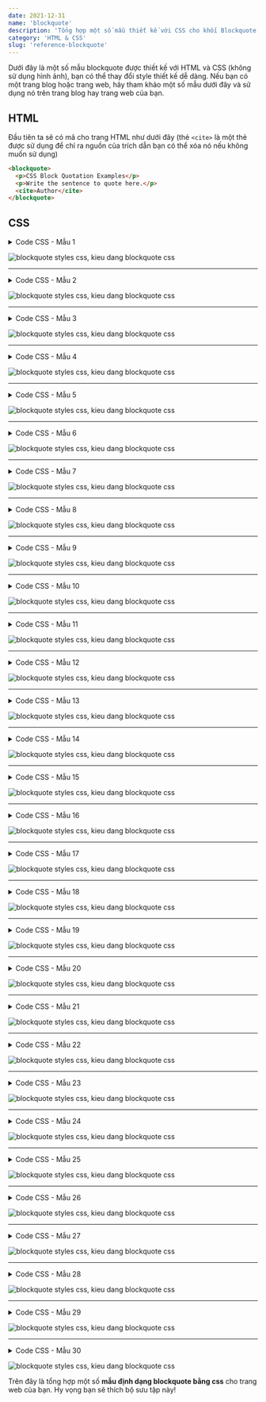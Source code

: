 ```yaml
---
date: 2021-12-31
name: 'blockquote'
description: 'Tổng hợp một số mẫu thiết kế với CSS cho khối Blockquote đẹp.'
category: 'HTML & CSS'
slug: 'reference-blockquote'
---
```


Dưới đây là một số mẫu blockquote được thiết kế với HTML và CSS (không sử dụng hình ảnh), bạn có thể thay đổi style thiết kế dễ dàng. Nếu bạn có một trang blog hoặc trang web, hãy tham khảo một số mẫu dưới đây và sử dụng nó trên trang blog hay trang web của bạn.

## HTML
Đầu tiên ta sẽ có mã cho trang HTML như dưới đây (thẻ `<cite>` là một thẻ được sử dụng để chỉ ra nguồn của trích dẫn bạn có thể xóa nó nếu không muốn sử dụng)
```html
<blockquote>
  <p>CSS Block Quotation Examples</p>
  <p>Write the sentence to quote here.</p>
  <cite>Author</cite>
</blockquote>
```

## CSS

<details><summary>Code CSS - Mẫu 1</summary>

- Sử dụng FontAwesome 
```css
blockquote {
    position: relative;
    padding: 30px 15px 8px 15px;
    box-sizing: border-box;
    font-style: italic;
    background: #efefef;
    color: #555;
}

blockquote:before{
    display: inline-block;
    position: absolute;
    top: 13px;
    left: 15px;
    content: "\f10d";
    font-family: FontAwesome;
    color: #cfcfcf;
    font-size: 28px;
    line-height: 1;
    font-weight: 900;
}

blockquote p {
    padding: 0;
    margin: 10px 0;
    line-height: 1.7;
}

blockquote cite {
    display: block;
    text-align: right;
    color: #888888;
    font-size: 0.9em;
}
```
- Không sử dụng FontAwesome
```css
blockquote {
    position: relative;
    padding: 30px 15px 8px 15px;
    box-sizing: border-box;
    font-style: italic;
    background: #efefef;
    color: #555;
}
blockquote:before{
    display: inline-block;
    position: absolute;
    top: 5px;
    left: 3px;
    content: "“";
    font-family: sans-serif;
    color: #cfcfcf;
    font-size: 90px;
    line-height: 1;
}
blockquote p {
    padding: 0;
    margin: 10px 0;
    line-height: 1.7;
}

blockquote cite {
    display: block;
    text-align: right;
    color: #888888;
    font-size: 0.9em;
}
```
</details>

![blockquote styles css, kieu dang blockquote css](./blockquote-styles-1.png 'Blockquote CSS - Mẫu 1')

---
<details><summary>Code CSS - Mẫu 2</summary>

- Sử dụng FontAwesome 
```css
blockquote {
    position: relative;
    padding: 10px 15px 10px 60px;
    box-sizing: border-box;
    font-style: italic;
    background: #efefef;
    color: #555;
}

blockquote:before{
    display: inline-block;
    position: absolute;
    top: 18px;
    left: 15px;
    content: "\f10d";
    font-family: FontAwesome;
    color: #cfcfcf;
    font-size: 30px;
    line-height: 1;
    font-weight: 900;
}

blockquote p {
    padding: 0;
    margin: 10px 0;
    line-height: 1.7;
}

blockquote cite {
    display: block;
    text-align: right;
    color: #888888;
    font-size: 0.9em;
}
```
- Không sử dụng Font Awesome
```css
blockquote {
    position: relative;
    padding: 10px 15px 10px 50px;
    box-sizing: border-box;
    font-style: italic;
    background: #efefef;
    color: #555;
}

blockquote:before{
    display: inline-block;
    position: absolute;
    top: 10px;
    left: -3px;
    content: "“";
    font-family: sans-serif;
    color: #cfcfcf;
    font-size: 90px;
    line-height: 1;
}

blockquote p {
    padding: 0;
    margin: 10px 0;
    line-height: 1.7;
}

blockquote cite {
    display: block;
    text-align: right;
    color: #888888;
    font-size: 0.9em;
}
```
</details>

![blockquote styles css, kieu dang blockquote css](./blockquote-styles-2.png 'Blockquote CSS - Mẫu 2')

---
<details><summary>Code CSS - Mẫu 3</summary>

- Sử dụng FontAwesome 
```css
blockquote {
    position: relative;
    padding: 35px 15px 10px 15px;
    box-sizing: border-box;
    font-style: italic;
    background: #f5f5f5;
    color: #777777;
    border-left: 4px solid #9dd4ff;
    box-shadow: 0 2px 4px rgba(0, 0, 0, 0.14);
}

blockquote:before{
    display: inline-block;
    position: absolute;
    top: 10px;
    left: 15px;
    content: "\f10d";
    font-family: FontAwesome;
    color: #9dd4ff;
    font-size: 28px;
    line-height: 1;
    font-weight: 900;
}

blockquote p {
    padding: 0;
    margin: 7px 0;
    line-height: 1.7;
}

blockquote cite {
    display: block;
    text-align: right;
    color: #888888;
    font-size: 0.9em;
}
```
- Không sử dụng Font Awesome
```css
blockquote {
    position: relative;
    padding: 35px 15px 10px 15px;
    box-sizing: border-box;
    font-style: italic;
    background: #f5f5f5;
    color: #777777;
    border-left: 4px solid #9dd4ff;
    box-shadow: 0 2px 4px rgba(0, 0, 0, 0.14);
}

blockquote:before{
    display: inline-block;
    position: absolute;
    top: 5px;
    left: 3px;
    content: "“";
    font-family: sans-serif;
    color: #9dd4ff;
    font-size: 90px;
    line-height: 1;
}

blockquote p {
    padding: 0;
    margin: 7px 0;
    line-height: 1.7;
}

blockquote cite {
    display: block;
    text-align: right;
    color: #888888;
    font-size: 0.9em;
}
```
</details>

![blockquote styles css, kieu dang blockquote css](./blockquote-styles-3.png 'Blockquote CSS - Mẫu 3')

---
<details><summary>Code CSS - Mẫu 4</summary>

- Sử dụng FontAwesome 
```css
blockquote {
    position: relative;
    padding: 10px 15px 10px 60px;
    box-sizing: border-box;
    font-style: italic;
    background: #f5f5f5;
    color: #777777;
    border-left: 4px solid #9dd4ff;
    box-shadow: 0 2px 4px rgba(0, 0, 0, 0.14);
}

blockquote:before{
    display: inline-block;
    position: absolute;
    top: 15px;
    left: 15px;
    content: "\f10d";
    font-family: FontAwesome;
    color: #9dd4ff;
    font-size: 30px;
    line-height: 1;
    font-weight: 900;
}

blockquote p {
    padding: 0;
    margin: 7px 0;
    line-height: 1.7;
}

blockquote cite {
    display: block;
    text-align: right;
    color: #888888;
    font-size: 0.9em;
}
```
- Không sử dụng Font Awesome
```css
blockquote {
    position: relative;
    padding: 10px 15px 10px 60px;
    box-sizing: border-box;
    font-style: italic;
    background: #f5f5f5;
    color: #777777;
    border-left: 4px solid #9dd4ff;
    box-shadow: 0 2px 4px rgba(0, 0, 0, 0.14);
}

blockquote:before{
    display: inline-block;
    position: absolute;
    top: 7px;
    left: 0;
    content: "“";
    font-family: sans-serif;
    color: #9dd4ff;
    font-size: 90px;
    line-height: 1;
}

blockquote p {
    padding: 0;
    margin: 7px 0;
    line-height: 1.7;
}

blockquote cite {
    display: block;
    text-align: right;
    color: #888888;
    font-size: 0.9em;
}
```
</details>

![blockquote styles css, kieu dang blockquote css](./blockquote-styles-4.png 'Blockquote CSS - Mẫu 4')

---
<details><summary>Code CSS - Mẫu 5</summary>

- Sử dụng FontAwesome 
```css
blockquote {
    position: relative;
    padding: 10px 15px 10px 50px;
    box-sizing: border-box;
    font-style: italic;
    border: solid 2px #464646;
    color: #464646;
}

blockquote:before{
    display: inline-block;
    position: absolute;
    top: 20px;
    left: 15px;
    content: "\f10d";
    font-family: FontAwesome;
    color: #77c0c9;
    font-size: 25px;
    line-height: 1;
    font-weight: 900;
}

blockquote p {
    padding: 0;
    margin: 10px 0;
    line-height: 1.7;
}

blockquote cite {
    display: block;
    text-align: right;
    color: #888888;
    font-size: 0.9em;
}
```
- Không sử dụng Font Awesome
```css
blockquote {
    position: relative;
    padding: 10px 15px 10px 50px;
    box-sizing: border-box;
    font-style: italic;
    border: solid 2px #464646;
    color: #464646;
}

blockquote:before{
    display: inline-block;
    position: absolute;
    top: 10px;
    left: 0;
    content: "“";
    font-family: sans-serif;
    color: #77c0c9;
    font-size: 90px;
    line-height: 1;
}

blockquote p {
    padding: 0;
    margin: 10px 0;
    line-height: 1.7;
}

blockquote cite {
    display: block;
    text-align: right;
    color: #888888;
    font-size: 0.9em;
}
```
</details>

![blockquote styles css, kieu dang blockquote css](./blockquote-styles-5.png 'Blockquote CSS - Mẫu 5')

---
<details><summary>Code CSS - Mẫu 6</summary>

- Sử dụng FontAwesome 
```css
blockquote {
    position: relative;
    padding: 10px 15px 10px 50px;
    box-sizing: border-box;
    font-style: italic;
    color: #464646;
    background: #c2e8ed;
    font-weight: bold;
}

blockquote:before{
    display: inline-block;
    position: absolute;
    top: 17px;
    left: 11px;
    content: "\f10d";
    font-family: FontAwesome;
    color: #77c0c9;
    font-size: 30px;
    line-height: 1;
    font-weight: 900;
}

blockquote p {
    padding: 0;
    margin: 10px 0;
    line-height: 1.7;
}

blockquote cite {
    display: block;
    text-align: right;
    color: #888888;
    font-size: 0.9em;
}
```
- Không sử dụng Font Awesome
```css
blockquote {
    position: relative;
    padding: 10px 15px 10px 50px;
    box-sizing: border-box;
    font-style: italic;
    color: #464646;
    background: #c2e8ed;
    font-weight: bold;
}

blockquote:before{
    display: inline-block;
    position: absolute;
    top: 12px;
    left: 0px;
    content: "“";
    font-family: sans-serif;
    color: #77c0c9;
    font-size: 70px;
    line-height: 1;
}

blockquote p {
    padding: 0;
    margin: 10px 0;
    line-height: 1.7;
}

blockquote cite {
    display: block;
    text-align: right;
    color: #888888;
    font-size: 0.9em;
}
```
</details>

![blockquote styles css, kieu dang blockquote css](./blockquote-styles-6.png 'Blockquote CSS - Mẫu 6')

---
<details><summary>Code CSS - Mẫu 7</summary>

- Sử dụng FontAwesome 
```css
blockquote {
    position: relative;
    padding: 10px 15px 10px 50px;
    box-sizing: border-box;
    font-style: italic;
    font-weight: bold;
    color: #464646;
    background: #c2e8ed;
    border: solid 3px #77c0c9;
}

blockquote:before{
    display: inline-block;
    position: absolute;
    top: 17px;
    left: 11px;
    content: "\f10d";
    font-family: FontAwesome;
    color: #77c0c9;
    font-size: 30px;
    line-height: 1;
    font-weight: 900;
}

blockquote p {
    padding: 0;
    margin: 10px 0;
    line-height: 1.7;
}

blockquote cite {
    display: block;
    text-align: right;
    color: #888888;
    font-size: 0.9em;
}
```
- Không sử dụng Font Awesome
```css
blockquote {
    position: relative;
    padding: 10px 15px 10px 50px;
    box-sizing: border-box;
    font-style: italic;
    font-weight: bold;
    color: #464646;
    background: #c2e8ed;
    border: solid 3px #77c0c9;
}

blockquote:before{
    display: inline-block;
    position: absolute;
    top: 12px;
    left: 0;
    content: "“";
    font-family: sans-serif;
    color: #77c0c9;
    font-size: 70px;
    line-height: 1;
}

blockquote p {
    padding: 0;
    margin: 10px 0;
    line-height: 1.7;
}

blockquote cite {
    display: block;
    text-align: right;
    color: #888888;
    font-size: 0.9em;
}
```
</details>

![blockquote styles css, kieu dang blockquote css](./blockquote-styles-7.png 'Blockquote CSS - Mẫu 7')

---
<details><summary>Code CSS - Mẫu 8</summary>

- Sử dụng FontAwesome 
```css
blockquote {
    position: relative;
    padding: 8px 15px;
    margin: 2.5em;
    box-sizing: border-box;
    font-style: italic;
    color: #464646;
    background: #ddeaff;
    font-weight: bold;
}

blockquote:before{
    display: inline-block;
    position: absolute;
    top: -30px;
    left: 11px;
    content: "\f10d";
    font-family: FontAwesome;
    color: #ddeaff;
    font-size: 35px;
    line-height: 1;
    font-weight: 900;
}

blockquote p {
    padding: 0;
    margin: 10px 0;
    line-height: 1.7;
}

blockquote cite {
    display: block;
    text-align: right;
    color: #888888;
    font-size: 0.9em;
}
```
- Không sử dụng Font Awesome
```css
blockquote {
    position: relative;
    padding: 8px 15px;
    margin: 2.5em;
    box-sizing: border-box;
    font-style: italic;
    color: #464646;
    background: #ddeaff;
    font-weight: bold;
}

blockquote:before{
    display: inline-block;
    position: absolute;
    top: -35px;
    left: 0px;
    content: "“";
    font-family: sans-serif;
    color: #ddeaff;
    font-size: 90px;
    line-height: 1;
}
blockquote p {
    padding: 0;
    margin: 10px 0;
    line-height: 1.7;
}

blockquote cite {
    display: block;
    text-align: right;
    color: #888888;
    font-size: 0.9em;
}
```
</details>

![blockquote styles css, kieu dang blockquote css](./blockquote-styles-8.png 'Blockquote CSS - Mẫu 8')

---
<details><summary>Code CSS - Mẫu 9</summary>

- Sử dụng FontAwesome 
```css
blockquote {
position: relative;
    padding: 40px 10px 10px 15px;
    box-sizing: border-box;
    font-style: italic;
    color: #464646;
    background: #ddeaff;
}

blockquote:before{
    display: inline-block;
    position: absolute;
    top: 13px;
    left: 17px;
    content: "\f10d";
    font-family: FontAwesome;
    color: #FFF;
    font-size: 35px;
    line-height: 1;
    font-weight: 900;
}

blockquote p {
    padding: 0;
    margin: 10px 0;
    line-height: 1.7;
}

blockquote cite {
    display: block;
    text-align: right;
    color: #888888;
    font-size: 0.9em;
}
```
- Không sử dụng Font Awesome
```css
blockquote {
    position: relative;
    padding: 40px 10px 10px 15px;
    box-sizing: border-box;
    font-style: italic;
    color: #464646;
    background: #ddeaff;
}

blockquote:before{
    display: inline-block;
    position: absolute;
    top: 10px;
    left: 0px;
    content: "“";
    font-family: sans-serif;
    color: #FFF;
    font-size: 90px;
    line-height: 1;
}

blockquote p {
    padding: 0;
    margin: 10px 0;
    line-height: 1.7;
}

blockquote cite {
    display: block;
    text-align: right;
    color: #888888;
    font-size: 0.9em;
}
```
</details>

![blockquote styles css, kieu dang blockquote css](./blockquote-styles-9.png 'Blockquote CSS - Mẫu 9')

---
<details><summary>Code CSS - Mẫu 10</summary>

- Sử dụng FontAwesome 
```css
blockquote {
    position: relative;
    padding: 10px 10px 10px 32px;
    box-sizing: border-box;
    font-style: italic;
    color: #464646;
    background: #e0e0e0;
}

blockquote:before{
    display: inline-block;
    position: absolute;
    top: 0;
    left: 0;
    content: "\f10d";
    font-family: FontAwesome;
    color: #e0e0e0;
    font-size: 22px;
    line-height: 1;
    z-index: 2;
    font-weight: 900;
}

blockquote:after{
    position: absolute;
    content: '';
    left: 0;
    top: 0;
    border-width: 0 0 40px 40px;
    border-style: solid;
    border-color: transparent #ffffff;
}

blockquote p {
    position: relative;
    padding: 0;
    margin: 10px 0;
    z-index: 3;
    line-height: 1.7;
}

blockquote cite {
    display: block;
    text-align: right;
    color: #888888;
    font-size: 0.9em;
}
```
- Không sử dụng Font Awesome
```css
blockquote {
    position: relative;
    padding: 10px 10px 10px 32px;
    box-sizing: border-box;
    font-style: italic;
    color: #464646;
    background: #e0e0e0;
}

blockquote:before{
    display: inline-block;
    position: absolute;
    top: -6px;
    left: -15px;
    content: "“";
    font-family: sans-serif;
    color: #e0e0e0;
    font-size: 70px;
    line-height: 1;
    z-index: 2;
}

blockquote:after{
    position: absolute;
    content: '';
    left: 0;
    top: 0;
    border-width: 0 0 40px 40px;
    border-style: solid;
    border-color: transparent #ffffff;
}

blockquote p {
    position: relative;
    padding: 0;
    margin: 10px 0;
    z-index: 3;
    line-height: 1.7;
}

blockquote cite {
    display: block;
    text-align: right;
    color: #888888;
    font-size: 0.9em;
}
```
</details>

![blockquote styles css, kieu dang blockquote css](./blockquote-styles-10.png 'Blockquote CSS - Mẫu 10')

---
<details><summary>Code CSS - Mẫu 11</summary>

- Sử dụng FontAwesome 
```css
blockquote {
    position: relative;
    padding: 7px 16px;
    box-sizing: border-box;
    font-style: italic;
    color: #464646;
    border: solid 3px #72ccf4;
}

blockquote:before{
    display: inline-block;
    position: absolute;
    top: -20px;
    left: -20px;
    width: 40px;
    height: 40px;
    line-height: 40px;
    border-radius: 50%;
    text-align: center;
    content: "\f10d";
    font-family: FontAwesome;
    background: #72ccf4;
    color: #FFF;
    font-size: 22px;
    font-weight: 900;
}

blockquote:after{
    display: inline-block;
    position: absolute;
    bottom: -20px;
    right: -20px;
    width: 40px;
    height: 40px;
    line-height: 40px;
    border-radius: 50%;
    text-align: center;
    content: "\f10e";
    font-family: FontAwesome;
    background: #72ccf4;
    color: #FFF;
    font-size: 22px;
    font-weight: 900;
}

blockquote p {
    padding: 0;
    margin: 10px 0;
    line-height: 1.7;
}

blockquote cite {
    display: block;
    text-align: right;
    color: #888888;
    font-size: 0.9em;
}
```
</details>

![blockquote styles css, kieu dang blockquote css](./blockquote-styles-11.png 'Blockquote CSS - Mẫu 11')

---
<details><summary>Code CSS - Mẫu 12</summary>

- Sử dụng FontAwesome 
```css
blockquote {
    position: relative;
    padding: 7px 16px;
    box-sizing: border-box;
    font-style: italic;
    color: #585858;
    border: solid 3px #585858;
}
blockquote:before{
    display: inline-block;
    position: absolute;
    top: -20px;
    left: -20px;
    width: 40px;
    height: 40px;
    line-height: 40px;
    border-radius: 50%;
    text-align: center;
    content: "\f10d";
    font-family: FontAwesome;
    background: #585858;
    color: #FFF;
    font-size: 22px;
}

blockquote:after{
    display: inline-block;
    position: absolute;
    bottom: -20px;
    right: -20px;
    width: 40px;
    height: 40px;
    line-height: 40px;
    border-radius: 50%;
    text-align: center;
    content: "\f10e";
    font-family: FontAwesome;
    background: #585858;
    color: #FFF;
    font-size: 22px;
    font-weight: 900;
}

blockquote p {
    padding: 0;
    margin: 10px 0;
    line-height: 1.7;
}

blockquote cite {
    display: block;
    text-align: right;
    color: #888888;
    font-size: 0.9em;
}
```
</details>

![blockquote styles css, kieu dang blockquote css](./blockquote-styles-12.png 'Blockquote CSS - Mẫu 12')

---
<details><summary>Code CSS - Mẫu 13</summary>

- Sử dụng FontAwesome 
```css
blockquote {
    position: relative;
    padding: 10px 12px;
    box-sizing: border-box;
    font-style: italic;
    color: #464646;
    border: solid 3px #3ca5d4;
    border-left-width: 50px;
}

blockquote:before{
    display: inline-block;
    position: absolute;
    top: 50%;
    left: -37px;
    -ms-transform: translateY(-50%);
    -webkit-transform: translateY(-50%);
    transform: translateY(-50%);
    content: "\f10d";
    font-family: FontAwesome;
    color: #FFF;
    font-size: 22px;
    line-height: 1;
    font-weight: 900;
}

blockquote p {
    position: relative;
    padding: 0;
    margin: 10px 0;
    z-index: 3;
    line-height: 1.7;
}

blockquote cite {
    display: block;
    text-align: right;
    color: #888888;
    font-size: 0.9em;
}
```
- Không sử dụng Font Awesome
```css
blockquote {
    position: relative;
    padding: 10px 12px;
    box-sizing: border-box;
    font-style: italic;
    color: #464646;
    border: solid 3px #3ca5d4;
    border-left-width: 50px;
}

blockquote:before{
    display: inline-block;
    position: absolute;
    top: 50%;
    left: -55px;
    -ms-transform: translateY(-50%);
    -webkit-transform: translateY(-50%);
    transform: translateY(-50%);
    content: "“";
    font-family: sans-serif;
    color: #FFF;
    font-size: 90px;
    line-height: 1;
}

blockquote p {
    position: relative;
    padding: 0;
    margin: 10px 0;
    z-index: 3;
    line-height: 1.7;
}

blockquote cite {
    display: block;
    text-align: right;
    color: #888888;
    font-size: 0.9em;
}
```
</details>

![blockquote styles css, kieu dang blockquote css](./blockquote-styles-13.png 'Blockquote CSS - Mẫu 13')

---
<details><summary>Code CSS - Mẫu 14</summary>

- Sử dụng FontAwesome 
```css
blockquote {
    position: relative;
    padding: 10px 12px;
    box-sizing: border-box;
    font-style: italic;
    color: #464646;
    border-left: solid 50px #3ca5d4;
    background: #e0f5ff;
}

blockquote:before{
    display: inline-block;
    position: absolute;
    top: 50%;
    left: -37px;
    -ms-transform: translateY(-50%);
    -webkit-transform: translateY(-50%);
    transform: translateY(-50%);
    content: "\f10d";
    font-family: FontAwesome;
    color: #FFF;
    font-size: 22px;
    line-height: 1;
    font-weight: 900;
}

blockquote p {
    position: relative;
    padding: 0;
    margin: 10px 0;
    z-index: 3;
    line-height: 1.7;
}

blockquote cite {
    display: block;
    text-align: right;
    color: #888888;
    font-size: 0.9em;
}
```
- Không sử dụng Font Awesome
```css
blockquote {
    position: relative;
    padding: 10px 12px;
    box-sizing: border-box;
    font-style: italic;
    color: #464646;
    border-left: solid 50px #3ca5d4;
    background: #e0f5ff;
}

blockquote:before{
    display: inline-block;
    position: absolute;
    top: 50%;
    left: -55px;
    -ms-transform: translateY(-50%);
    -webkit-transform: translateY(-50%);
    transform: translateY(-50%);
    content: "“";
    font-family: sans-serif;
    color: #FFF;
    font-size: 90px;
    line-height: 1;
}

blockquote p {
    position: relative;
    padding: 0;
    margin: 10px 0;
    z-index: 3;
    line-height: 1.7;
}

blockquote cite {
    display: block;
    text-align: right;
    color: #888888;
    font-size: 0.9em;
}
```
</details>

![blockquote styles css, kieu dang blockquote css](./blockquote-styles-14.png 'Blockquote CSS - Mẫu 14')

---
<details><summary>Code CSS - Mẫu 15</summary>

- Sử dụng FontAwesome 
```css
blockquote {
    position: relative;
    padding: 10px 12px;
    box-sizing: border-box;
    font-style: italic;
    color: #464646;
    border-left: solid 40px #c4c4c4;
    background: #f3f3f3;
    box-shadow: 0 2px 4px rgba(0, 0, 0, 0.19);
}

blockquote:before{
    display: inline-block;
    position: absolute;
    top: 50%;
    left: -32px;
    -ms-transform: translateY(-50%);
    -webkit-transform: translateY(-50%);
    transform: translateY(-50%);
    content: "\f10d";
    font-family: FontAwesome;
    color: #FFF;
    font-size: 22px;
    line-height: 1;
    font-weight: 900;
}

blockquote p {
    position: relative;
    padding: 0;
    margin: 10px 0;
    z-index: 3;
    line-height: 1.7;
}

blockquote cite {
    display: block;
    text-align: right;
    color: #888888;
    font-size: 0.9em;
}
```
- Không sử dụng Font Awesome
```css
blockquote {
    position: relative;
    padding: 10px 12px;
    box-sizing: border-box;
    font-style: italic;
    color: #464646;
    border-left: solid 40px #c4c4c4;
    background: #f3f3f3;
    box-shadow: 0 2px 4px rgba(0, 0, 0, 0.19);
}

blockquote:before{
    display: inline-block;
    position: absolute;
    top: 50%;
    left: -48px;
    -ms-transform: translateY(-50%);
    -webkit-transform: translateY(-50%);
    transform: translateY(-50%);
    content: "“";
    font-family: sans-serif;
    color: #FFF;
    font-size: 80px;
    line-height: 1;
}

blockquote p {
    position: relative;
    padding: 0;
    margin: 10px 0;
    z-index: 3;
    line-height: 1.7;
}

blockquote cite {
    display: block;
    text-align: right;
    color: #888888;
    font-size: 0.9em;
}
```
</details>

![blockquote styles css, kieu dang blockquote css](./blockquote-styles-15.png 'Blockquote CSS - Mẫu 15')

---
<details><summary>Code CSS - Mẫu 16</summary>

- Sử dụng FontAwesome 
```css
blockquote {
    position: relative;
    padding: 10px 25px;
    box-sizing: border-box;
    font-style: italic;
    color: #464646;
    border: solid 3px #72ccf4;
}

blockquote:before{
    display: inline-block;
    position: absolute;
    top: 0;
    left: 0;
    width: 35px;
    height: 35px;
    border-radius: 0 0 30px;
    content: "\f10d";
    font-family: FontAwesome;
    background: #72ccf4;
    color: #FFF;
    font-size: 22px;
    line-height: 1;
    font-weight: 900;
}

blockquote p {
    position: relative;
    padding: 0;
    margin: 10px 0;
    z-index: 3;
    line-height: 1.7;
}

blockquote cite {
    display: block;
    text-align: right;
    color: #888888;
    font-size: 0.9em;
}
```
</details>

![blockquote styles css, kieu dang blockquote css](./blockquote-styles-16.png 'Blockquote CSS - Mẫu 16')

---
<details><summary>Code CSS - Mẫu 17</summary>

- Sử dụng FontAwesome 
```css
blockquote {
    position: relative;
    padding: 5px 12px 5px 56px;
    box-sizing: border-box;
    font-style: italic;
    color: #464646;
    background: #fff4db;
}

blockquote:before{
    display: inline-block;
    position: absolute;
    top: 50%;
    left: 10px;
    width: 36px;
    height: 36px;
    -ms-transform: translateY(-50%);
    -webkit-transform: translateY(-50%);
    transform: translateY(-50%);
    text-align: center;
    content: "\f10d";
    font-family: FontAwesome;
    color: #FFF;
    font-size: 20px;
    line-height: 36px;
    background: #ffd596;
    border-radius: 50%;
    font-weight: 900;
}

blockquote p {
    position: relative;
    padding: 0;
    margin: 10px 0;
    z-index: 3;
    line-height: 1.7;
}

blockquote cite {
    display: block;
    text-align: right;
    color: #888888;
    font-size: 0.9em;
}
```
</details>

![blockquote styles css, kieu dang blockquote css](./blockquote-styles-17.png 'Blockquote CSS - Mẫu 17')

---
<details><summary>Code CSS - Mẫu 18</summary>

- Sử dụng FontAwesome 
```css
blockquote {
    position: relative;
    padding: 5px 12px 5px 56px;
    box-sizing: border-box;
    font-style: italic;
    color: #464646;
    background: #fff0f0;
}

blockquote:before{
    display: inline-block;
    position: absolute;
    top: 50%;
    left: 10px;
    width: 36px;
    height: 36px;
    -ms-transform: translateY(-50%);
    -webkit-transform: translateY(-50%);
    transform: translateY(-50%);
    text-align: center;
    content: "\f10d";
    font-family: FontAwesome;
    color: #FFF;
    font-size: 20px;
    line-height: 36px;
    background: #ff9d9d;
    border-radius: 50%;
    font-weight: 900;
}

blockquote p {
    position: relative;
    padding: 0;
    margin: 10px 0;
    z-index: 3;
    line-height: 1.7;
}

blockquote cite {
    display: block;
    text-align: right;
    color: #888888;
    font-size: 0.9em;
}
```
</details>

![blockquote styles css, kieu dang blockquote css](./blockquote-styles-18.png 'Blockquote CSS - Mẫu 18')

---
<details><summary>Code CSS - Mẫu 19</summary>

- Sử dụng FontAwesome 
```css
blockquote {
    position: relative;
    padding: 5px 12px 5px 56px;
    box-sizing: border-box;
    font-style: italic;
    color: #464646;
    background: #f0f7ff;
}

blockquote:before{
    display: inline-block;
    position: absolute;
    top: 50%;
    left: 10px;
    width: 36px;
    height: 36px;
    -ms-transform: translateY(-50%);
    -webkit-transform: translateY(-50%);
    transform: translateY(-50%);
    text-align: center;
    content: "\f10d";
    font-family: FontAwesome;
    color: #FFF;
    font-size: 20px;
    line-height: 36px;
    background: #a5d7ff;
    border-radius: 50%;
    font-weight: 900;
}

blockquote p {
    position: relative;
    padding: 0;
    margin: 10px 0;
    z-index: 3;
    line-height: 1.7;
}

blockquote cite {
    display: block;
    text-align: right;
    color: #888888;
    font-size: 0.9em;
}
```
</details>

![blockquote styles css, kieu dang blockquote css](./blockquote-styles-19.png 'Blockquote CSS - Mẫu 19')

---
<details><summary>Code CSS - Mẫu 20</summary>

- Sử dụng FontAwesome 
```css
blockquote {
    position: relative;
    padding: 0px 10px 5px 40px;
    box-sizing: border-box;
    font-style: italic;
    color: #464646;
    background: #fff4db;
    border-top: solid 3px #ffd596;
}

blockquote:before{
    display: inline-block;
    position: absolute;
    top: 0;
    left: 0;
    width: 32px;
    height: 30px;
    text-align: center;
    content: "\f10d";
    font-family: FontAwesome;
    color: #FFF;
    font-size: 18px;
    line-height: 30px;
    background: #ffd596;
    font-weight: 900;
}

blockquote p {
    position: relative;
    padding: 0;
    margin: 10px 0;
    z-index: 3;
    line-height: 1.7;
}

blockquote cite {
    display: block;
    text-align: right;
    color: #888888;
    font-size: 0.9em;
}
```
</details>

![blockquote styles css, kieu dang blockquote css](./blockquote-styles-20.png 'Blockquote CSS - Mẫu 20')

---
<details><summary>Code CSS - Mẫu 21</summary>

- Sử dụng FontAwesome 
```css
blockquote {
    position: relative;
    padding: 0px 10px 5px 40px;
    box-sizing: border-box;
    font-style: italic;
    color: #464646;
    background: #fff0f0;
    border-top: solid 3px #ff9d9d;
}

blockquote:before{
    display: inline-block;
    position: absolute;
    top: 0;
    left: 0;
    width: 32px;
    height: 30px;
    text-align: center;
    content: "\f10d";
    font-family: FontAwesome;
    color: #FFF;
    font-size: 18px;
    line-height: 30px;
    background: #ff9d9d;
    font-weight: 900;
}

blockquote p {
    position: relative;
    padding: 0;
    margin: 10px 0;
    z-index: 3;
    line-height: 1.7;
}

blockquote cite {
    display: block;
    text-align: right;
    color: #888888;
    font-size: 0.9em;
}
```
</details>

![blockquote styles css, kieu dang blockquote css](./blockquote-styles-21.png 'Blockquote CSS - Mẫu 21')

---
<details><summary>Code CSS - Mẫu 22</summary>

- Sử dụng FontAwesome 
```css
blockquote {
    position: relative;
    padding: 0px 10px 5px 40px;
    box-sizing: border-box;
    font-style: italic;
    color: #464646;
    background: #f0f7ff;
    border-top: solid 3px #a5d7ff;
}

blockquote:before{
    display: inline-block;
    position: absolute;
    top: 0;
    left: 0;
    width: 32px;
    height: 30px;
    text-align: center;
    content: "\f10d";
    font-family: FontAwesome;
    color: #FFF;
    font-size: 18px;
    line-height: 30px;
    background: #a5d7ff;
    font-weight: 900;
}

blockquote p {
    position: relative;
    padding: 0;
    margin: 10px 0;
    z-index: 3;
    line-height: 1.7;
}

blockquote cite {
    display: block;
    text-align: right;
    color: #888888;
    font-size: 0.9em;
}
```
</details>

![blockquote styles css, kieu dang blockquote css](./blockquote-styles-22.png 'Blockquote CSS - Mẫu 22')

---
<details><summary>Code CSS - Mẫu 23</summary>

- Sử dụng FontAwesome 
```css
blockquote {
    position: relative;
    padding: 5px 15px 5px 55px;
    box-sizing: border-box;
    font-style: italic;
    color: #464646;
    background: #f5f5f5;
}

blockquote:before{
    display: inline-block;
    position: absolute;
    top: 0;
    left: 8px;
    width: 38px;
    height: 30px;
    text-align: center;
    content: "\f10d";
    font-family: FontAwesome;
    color: #FFF;
    font-size: 18px;
    line-height: 30px;
    background: #ff785b;
    font-weight: 900;
}

blockquote:after{
    content: '';
    position: absolute;
    left: 8px;
    top: 30px;
    height: 0;
    width: 0;
    border-left: 19px solid #ff785b;
    border-right: 19px solid #ff785b;
    border-bottom: 10px solid transparent;
}
.quote23 blockquote p {
    position: relative;
    padding: 0;
    margin: 10px 0;
    z-index: 3;
    line-height: 1.7;
}

blockquote cite {
    display: block;
    text-align: right;
    color: #888888;
    font-size: 0.9em;
}
```
</details>

![blockquote styles css, kieu dang blockquote css](./blockquote-styles-23.png 'Blockquote CSS - Mẫu 23')

---
<details><summary>Code CSS - Mẫu 24</summary>

- Sử dụng FontAwesome 
```css
blockquote {
    position: relative;
    padding: 5px 15px 5px 55px;
    box-sizing: border-box;
    font-style: italic;
    color: #464646;
    background: #e8efff;
}

blockquote:before{
    display: inline-block;
    position: absolute;
    top: 0;
    left: 8px;
    width: 38px;
    height: 30px;
    text-align: center;
    content: "\f10d";
    font-family: FontAwesome;
    color: #FFF;
    font-size: 18px;
    line-height: 30px;
    background: #87a4e3;
    font-weight: 900;
}

blockquote:after{
    content: '';
    position: absolute;
    left: 8px;
    top: 30px;
    height: 0;
    width: 0;
    border-left: 19px solid #87a4e3;
    border-right: 19px solid #87a4e3;
    border-bottom: 10px solid transparent;
}

blockquote p {
    position: relative;
    padding: 0;
    margin: 10px 0;
    z-index: 3;
    line-height: 1.7;
}

blockquote cite {
    display: block;
    text-align: right;
    color: #888888;
    font-size: 0.9em;
}
```
</details>

![blockquote styles css, kieu dang blockquote css](./blockquote-styles-24.png 'Blockquote CSS - Mẫu 24')

---
<details><summary>Code CSS - Mẫu 25</summary>

- Sử dụng FontAwesome 
```css
blockquote {
    position: relative;
    padding: 5px 10px 5px 32px;
    box-sizing: border-box;
    font-style: italic;
    background: #ffebcd;
    border-bottom: solid 3px #ffbe5d;
}

blockquote:before{
    display: inline-block;
    position: absolute;
    top: 10px;
    left: -15px;
    width: 40px;
    height: 30px;
    text-align: center;
    content: "\f10d";
    font-family: FontAwesome;
    color: #FFF;
    font-size: 18px;
    line-height: 30px;
    background: #ffbe5d;
    font-weight: 900;
}

blockquote:after{
    position: absolute;
    content: '';
    top: 40px;
    left: -15px;
    border: none;
    border-bottom: solid 8px transparent;
    border-right: solid 15px #daaa64;
}

blockquote p {
    position: relative;
    padding: 0;
    margin: 10px 0;
    z-index: 3;
    line-height: 1.7;
}

blockquote cite {
    display: block;
    text-align: right;
    color: #888888;
    font-size: 0.9em;
}
```
</details>

![blockquote styles css, kieu dang blockquote css](./blockquote-styles-25.png 'Blockquote CSS - Mẫu 25')

---
<details><summary>Code CSS - Mẫu 26</summary>

- Sử dụng FontAwesome 
```css
blockquote {
    position: relative;
    padding: 5px 10px 5px 32px;
    box-sizing: border-box;
    font-style: italic;
    background: #f3f3f3;
    box-shadow: 0 3px 4px rgba(0, 0, 0, 0.15);
}

blockquote:before{
    display: inline-block;
    position: absolute;
    top: 10px;
    left: -15px;
    width: 40px;
    height: 30px;
    text-align: center;
    content: "\f10d";
    font-family: FontAwesome;
    color: #FFF;
    font-size: 18px;
    line-height: 30px;
    background: #92d4ff;
    box-shadow: 0 2px 2px rgba(26, 26, 26, 0.14);
    font-weight: 900;
}

blockquote:after{
    position: absolute;
    content: '';
    top: 40px;
    left: -15px;
    border: none;
    border-bottom: solid 8px transparent;
    border-right: solid 15px #6eb3e0;
}

blockquote p {
    position: relative;
    padding: 0;
    margin: 10px 0;
    z-index: 3;
    line-height: 1.7;
}

blockquote cite {
    display: block;
    text-align: right;
    color: #888888;
    font-size: 0.9em;
}
```
</details>

![blockquote styles css, kieu dang blockquote css](./blockquote-styles-26.png 'Blockquote CSS - Mẫu 26')

---
<details><summary>Code CSS - Mẫu 27</summary>

- Sử dụng FontAwesome 
```css
blockquote {
    position: relative;
    padding: 15px 10px 5px;
    box-sizing: border-box;
    font-style: italic;
    background: #f3f3f3;
}

blockquote:before{
    display: inline-block;
    position: absolute;
    top: -8px;
    left: 9px;
    width: 40px;
    height: 30px;
    text-align: center;
    content: "\f10d";
    font-family: FontAwesome;
    color: #FFF;
    font-size: 18px;
    line-height: 30px;
    background: #6fcdd9;
    font-weight: 900;
}

blockquote:after{
    position: absolute;
    content: '';
    top: -8px;
    left: 49px;
    border: none;
    border-bottom: solid 8px #6cacb5;
    border-right: solid 9px transparent;
}

blockquote p {
    position: relative;
    padding: 0;
    margin: 10px 0;
    z-index: 3;
    line-height: 1.7;
}

blockquote cite {
    display: block;
    text-align: right;
    color: #888888;
    font-size: 0.9em;
}
```
</details>

![blockquote styles css, kieu dang blockquote css](./blockquote-styles-27.png 'Blockquote CSS - Mẫu 27')

---
<details><summary>Code CSS - Mẫu 28</summary>

- Sử dụng FontAwesome 
```css
blockquote {
    position: relative;
    padding: 10px 20px;
    box-sizing: border-box;
    font-style: italic;
    color: #4e4e4e;
    background: #fff3e1;
}

blockquote:before{
    display: inline-block;
    position: absolute;
    top: 7px;
    left: 10px;
    content: "\f10d";
    font-family: FontAwesome;
    color: #ffe2b8;
    font-size: 58px;
    line-height: 1;
    font-weight: 900;
}

blockquote:after{
    display: inline-block;
    position: absolute;
    bottom: 5px;
    right: 15px;
    text-align: center;
    content: "\f10e";
    font-family: FontAwesome;
    color: #ffe2b8;
    font-size: 40px;
    line-height: 1;
    font-weight: 900;
}

blockquote p {
    position: relative;
    padding: 0;
    margin: 10px 0;
    z-index: 3;
    line-height: 1.7;
}

blockquote cite {
    position: relative;
    z-index: 3;
    display: block;
    text-align: right;
    color: #888888;
    font-size: 0.9em;
}
```
- Không sử dụng Font Awesome
```css
blockquote {
    position: relative;
    padding: 10px 20px;
    box-sizing: border-box;
    font-style: italic;
    color: #4e4e4e;
    background: #fff3e1;
}

blockquote:before{
    display: inline-block;
    position: absolute;
    top: 0;
    left: -10px;
    content: "“";
    font-family: sans-serif;
    color: #ffe2b8;
    font-size: 130px;
    line-height: 1;
}

blockquote:after{
    display: inline-block;
    position: absolute;
    bottom: -40px;
    right: 20px;
    text-align: center;
    content: "”";
    font-family: sans-serif;
    color: #ffe2b8;
    font-size: 90px;
    line-height: 1;
}

blockquote p {
    position: relative;
    padding: 0;
    margin: 10px 0;
    z-index: 3;
    line-height: 1.7;
}

blockquote cite {
    position: relative;
    z-index: 3;
    display: block;
    text-align: right;
    color: #888888;
    font-size: 0.9em;
}
```
</details>

![blockquote styles css, kieu dang blockquote css](./blockquote-styles-28.png 'Blockquote CSS - Mẫu 28')

---
<details><summary>Code CSS - Mẫu 29</summary>

- Sử dụng FontAwesome 
```css
blockquote {
    position: relative;
    padding: 10px 20px;
    box-sizing: border-box;
    font-style: italic;
    color: #4e4e4e;
    background: #fff0f0;
}

blockquote:before{
    display: inline-block;
    position: absolute;
    top: 7px;
    left: 10px;
    content: "\f10d";
    font-family: FontAwesome;
    color: #ffdfdf;
    font-size: 58px;
    line-height: 1;
    font-weight: 900;
}

blockquote:after{
    display: inline-block;
    position: absolute;
    bottom: 5px;
    right: 15px;
    text-align: center;
    content: "\f10e";
    font-family: FontAwesome;
    color: #ffdfdf;
    font-size: 40px;
    line-height: 1;
    font-weight: 900;
}

blockquote p {
    position: relative;
    padding: 0;
    margin: 10px 0;
    z-index: 3;
    line-height: 1.7;
}

blockquote cite {
    position: relative;
    z-index: 3;
    display: block;
    text-align: right;
    color: #888888;
    font-size: 0.9em;
}
```
- Không sử dụng Font Awesome
```css
blockquote {
    position: relative;
    padding: 10px 20px;
    box-sizing: border-box;
    font-style: italic;
    color: #4e4e4e;
    background: #fff0f0;
}
blockquote:before{
    display: inline-block;
    position: absolute;
    top: 0;
    left: -10px;
    content: "“";
    font-family: sans-serif;
    color: #ffdfdf;
    font-size: 130px;
    line-height: 1;
}
blockquote:after{
    display: inline-block;
    position: absolute;
    bottom: -40px;
    right: 20px;
    text-align: center;
    content: "”";
    font-family: sans-serif;
    color: #ffdfdf;
    font-size: 90px;
    line-height: 1;
}

blockquote p {
    position: relative;
    padding: 0;
    margin: 10px 0;
    z-index: 3;
    line-height: 1.7;
}

blockquote cite {
    position: relative;
    z-index: 3;
    display: block;
    text-align: right;
    color: #888888;
    font-size: 0.9em;
}
```
</details>

![blockquote styles css, kieu dang blockquote css](./blockquote-styles-29.png 'Blockquote CSS - Mẫu 29')

---
<details><summary>Code CSS - Mẫu 30</summary>

- Sử dụng FontAwesome 
```css
blockquote {
    position: relative;
    padding: 10px 20px;
    box-sizing: border-box;
    font-style: italic;
    color: #4e4e4e;
    background: #f2f9ff;
}

blockquote:before{
    display: inline-block;
    position: absolute;
    top: 7px;
    left: 10px;
    content: "\f10d";
    font-family: FontAwesome;
    color: #d2e6ff;
    font-size: 58px;
    line-height: 1;
    font-weight: 900;
}

blockquote:after{
    display: inline-block;
    position: absolute;
    bottom: 5px;
    right: 15px;
    text-align: center;
    content: "\f10e";
    font-family: FontAwesome;
    color: #d2e6ff;
    font-size: 40px;
    line-height: 1;
    font-weight: 900;
}

blockquote p {
    position: relative;
    padding: 0;
    margin: 10px 0;
    z-index: 3;
    line-height: 1.7;
}

blockquote cite {
    position: relative;
    z-index: 3;
    display: block;
    text-align: right;
    color: #888888;
    font-size: 0.9em;
}
```
- Không sử dụng Font Awesome
```css
blockquote {
    position: relative;
    padding: 10px 20px;
    box-sizing: border-box;
    font-style: italic;
    color: #4e4e4e;
    background: #f2f9ff;
}

blockquote:before{
    display: inline-block;
    position: absolute;
    top: 0;
    left: -10px;
    content: "“";
    font-family: sans-serif;
    color: #d2e6ff;
    font-size: 130px;
    line-height: 1;
}

blockquote:after{
    display: inline-block;
    position: absolute;
    bottom: -40px;
    right: 20px;
    text-align: center;
    content: "”";
    font-family: sans-serif;
    color: #d2e6ff;
    font-size: 90px;
    line-height: 1;
}

blockquote p {
    position: relative;
    padding: 0;
    margin: 10px 0;
    z-index: 3;
    line-height: 1.7;
}

blockquote cite {
    position: relative;
    z-index: 3;
    display: block;
    text-align: right;
    color: #888888;
    font-size: 0.9em;
}
```
</details>

![blockquote styles css, kieu dang blockquote css](./blockquote-styles-30.png 'Blockquote CSS - Mẫu 30')

Trên đây là tổng hợp một số **mẫu định dạng blockquote bằng css** cho trang web của bạn. Hy vọng bạn sẽ thích bộ sưu tập này!
